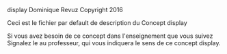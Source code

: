 display
Dominique Revuz Copyright 2016

Ceci est le fichier par default de description du Concept display

Si vous avez besoin de ce concept dans l'enseignement que vous suivez
 Signalez le au professeur, qui vous indiquera le sens de ce concept display.
